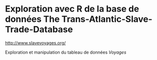 # Exploration avec R de la base de données The Trans-Atlantic-Slave-Trade-Database
http://www.slavevoyages.org/

Exploration et manipulation du tableau de données *Voyages*
